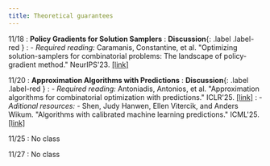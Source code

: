 ```yaml
---
title: Theoretical guarantees
---
```


11/18
: **Policy Gradients for Solution Samplers**
  : **Discussion**{: .label .label-red }
: - *Required reading:* Caramanis, Constantine, et al. "Optimizing solution-samplers for combinatorial problems: The landscape of policy-gradient method." NeurIPS'23. [[link]](https://arxiv.org/abs/2310.05309)

11/20
: **Approximation Algorithms with Predictions**
  : **Discussion**{: .label .label-red }
: - *Required reading:* Antoniadis, Antonios, et al. "Approximation algorithms for combinatorial optimization with predictions." ICLR'25. [[link]](https://arxiv.org/abs/2411.16600v1)
: - *Aditional resources:*
    - Shen, Judy Hanwen, Ellen Vitercik, and Anders Wikum. "Algorithms with calibrated machine learning predictions." ICML'25. [[link]](https://arxiv.org/abs/2502.02861)

11/25
: No class

11/27
: No class